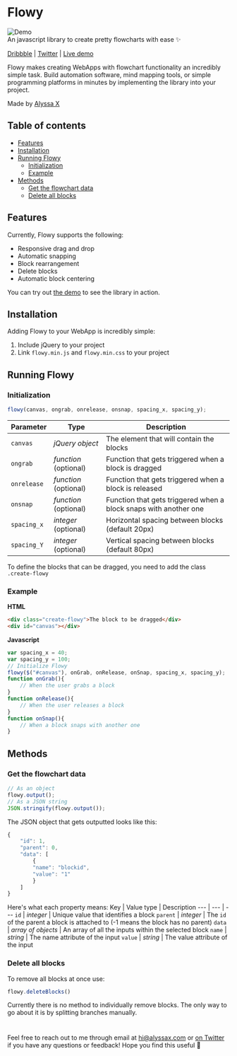 # Flowy


![Demo](https://media.giphy.com/media/dv1C56OywrP7Cn20nr/giphy.gif)
<br>An javascript library to create pretty flowcharts with ease ✨

[Dribbble](https://dribbble.com/shots/8576286-Flowy-Flowchart-Engine) | [Twitter](https://twitter.com/alyssaxuu) | [Live demo](https://alyssax.com/x/flowy)


Flowy makes creating WebApps with flowchart functionality an incredibly simple task. Build automation software, mind mapping tools, or simple programming platforms in minutes by implementing the library into your project. 



Made by [Alyssa X](https://alyssax.com)

## Table of contents
- [Features](#features)
- [Installation](#installation)
- [Running Flowy](#running-flowy)
    - [Initialization](#initialization)
    - [Example](#example)
- [Methods](#methods)
    - [Get the flowchart data](#get-the-flowchart-data)
    - [Delete all blocks](#delete-all-blocks)


## Features
Currently, Flowy supports the following:

 - Responsive drag and drop
 - Automatic snapping
 - Block rearrangement
 - Delete blocks
 - Automatic block centering
 
 You can try out [the demo](https://alyssax.com/x/flowy) to see the library in action.
 

## Installation
Adding Flowy to your WebApp is incredibly simple:
1. Include jQuery to your project
2. Link `flowy.min.js` and `flowy.min.css` to your project

## Running Flowy

### Initialization
```javascript
flowy(canvas, ongrab, onrelease, onsnap, spacing_x, spacing_y);
```

Parameter | Type | Description
--- | --- | ---
   `canvas` | *jQuery object* | The element that will contain the blocks 
   `ongrab` | *function* (optional) |  Function that gets triggered when a block is dragged
   `onrelease` | *function* (optional) |  Function that gets triggered when a block is released
   `onsnap` | *function* (optional) |  Function that gets triggered when a block snaps with another one
   `spacing_x` | *integer* (optional) |  Horizontal spacing between blocks (default 20px)
   `spacing_Y` | *integer* (optional) |  Vertical spacing between blocks (default 80px)

To define the blocks that can be dragged, you need to add the class `.create-flowy`

### Example
**HTML**
```html
<div class="create-flowy">The block to be dragged</div>
<div id="canvas"></div>
```
**Javascript**
```javascript
var spacing_x = 40;
var spacing_y = 100;
// Initialize Flowy
flowy($("#canvas"), onGrab, onRelease, onSnap, spacing_x, spacing_y);
function onGrab(){
	// When the user grabs a block
}
function onRelease(){
	// When the user releases a block
}
function onSnap(){
	// When a block snaps with another one
}
```
## Methods
### Get the flowchart data
```javascript
// As an object
flowy.output();
// As a JSON string
JSON.stringify(flowy.output());
```
The JSON object that gets outputted looks like this:
```javascript
{
	"id": 1,
	"parent": 0,
	"data": [
		{
		"name": "blockid",
		"value": "1"
		}
	]
}
```
Here's what each property means:
Key | Value type | Description
--- | --- | ---
   `id` | *integer* | Unique value that identifies a block 
   `parent` | *integer* |  The `id` of the parent a block is attached to (-1 means the block has no parent)
   `data` | *array of objects* |  An array of all the inputs within the selected block
   `name` | *string* |  The name attribute of the input
   `value` | *string* |  The value attribute of the input

### Delete all blocks
To remove all blocks at once use:
```javascript
flowy.deleteBlocks()
```
Currently there is no method to individually remove blocks. The only way to go about it is by splitting branches manually.
#
 Feel free to reach out to me through email at hi@alyssax.com or [on Twitter](https://twitter.com/alyssaxuu) if you have any questions or feedback! Hope you find this useful 💜
